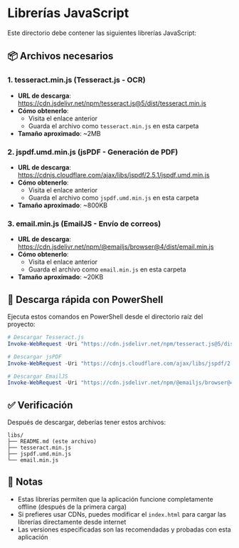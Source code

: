# Librerías JavaScript

Este directorio debe contener las siguientes librerías JavaScript:

## 📦 Archivos necesarios

### 1. **tesseract.min.js** (Tesseract.js - OCR)
- **URL de descarga**: https://cdn.jsdelivr.net/npm/tesseract.js@5/dist/tesseract.min.js
- **Cómo obtenerlo**: 
  - Visita el enlace anterior
  - Guarda el archivo como `tesseract.min.js` en esta carpeta
- **Tamaño aproximado**: ~2MB

### 2. **jspdf.umd.min.js** (jsPDF - Generación de PDF)
- **URL de descarga**: https://cdnjs.cloudflare.com/ajax/libs/jspdf/2.5.1/jspdf.umd.min.js
- **Cómo obtenerlo**:
  - Visita el enlace anterior
  - Guarda el archivo como `jspdf.umd.min.js` en esta carpeta
- **Tamaño aproximado**: ~800KB

### 3. **email.min.js** (EmailJS - Envío de correos)
- **URL de descarga**: https://cdn.jsdelivr.net/npm/@emailjs/browser@4/dist/email.min.js
- **Cómo obtenerlo**:
  - Visita el enlace anterior
  - Guarda el archivo como `email.min.js` en esta carpeta
- **Tamaño aproximado**: ~20KB

## 🚀 Descarga rápida con PowerShell

Ejecuta estos comandos en PowerShell desde el directorio raíz del proyecto:

```powershell
# Descargar Tesseract.js
Invoke-WebRequest -Uri "https://cdn.jsdelivr.net/npm/tesseract.js@5/dist/tesseract.min.js" -OutFile "libs/tesseract.min.js"

# Descargar jsPDF
Invoke-WebRequest -Uri "https://cdnjs.cloudflare.com/ajax/libs/jspdf/2.5.1/jspdf.umd.min.js" -OutFile "libs/jspdf.umd.min.js"

# Descargar EmailJS
Invoke-WebRequest -Uri "https://cdn.jsdelivr.net/npm/@emailjs/browser@4/dist/email.min.js" -OutFile "libs/email.min.js"
```

## ✅ Verificación

Después de descargar, deberías tener estos archivos:
```
libs/
├── README.md (este archivo)
├── tesseract.min.js
├── jspdf.umd.min.js
└── email.min.js
```

## 📝 Notas

- Estas librerías permiten que la aplicación funcione completamente offline (después de la primera carga)
- Si prefieres usar CDNs, puedes modificar el `index.html` para cargar las librerías directamente desde internet
- Las versiones especificadas son las recomendadas y probadas con esta aplicación
